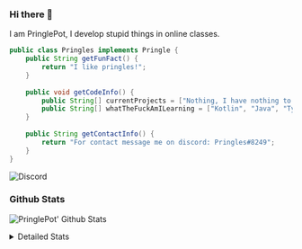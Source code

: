 ### Hi there 👋

I am PringlePot, I develop stupid things in online classes. 

```java
public class Pringles implements Pringle {
    public String getFunFact() {
        return "I like pringles!";
    }
    
    public void getCodeInfo() {
        public String[] currentProjects = ["Nothing, I have nothing to do in my break."];
        public String[] whatTheFuckAmILearning = ["Kotlin", "Java", "Typescript", "NextJS"];
    }
    
    public String getContactInfo() {
        return "For contact message me on discord: Pringles#8249";
    }
}
```
![Discord](https://discord.c99.nl/widget/theme-1/226911291636318208.png)


### Github Stats
![PringlePot' Github Stats](https://github-readme-stats.vercel.app/api?username=PringlePot&show_icons=true&theme=dark)

<details>
  <summary>Detailed Stats</summary>
    
<!--START_SECTION:waka-->
![Lines of code](https://img.shields.io/badge/From%20Hello%20World%20I%27ve%20Written-84866%20lines%20of%20code-blue)

**🐱 My Github Data** 

> 🏆 119 Contributions in the Year 2021
 > 
> 📦 85.8 kB Used in Github's Storage 
 > 
> 💼 Opted to Hire
 > 
> 📜 5 Public Repositories 
 > 
> 🔑 9 Private Repositories  
 > 
**I'm a Night 🦉** 

```text
🌞 Morning    21 commits     ██████░░░░░░░░░░░░░░░░░░░   25.61% 
🌆 Daytime    12 commits     ███░░░░░░░░░░░░░░░░░░░░░░   14.63% 
🌃 Evening    49 commits     ███████████████░░░░░░░░░░   59.76% 
🌙 Night      0 commits      ░░░░░░░░░░░░░░░░░░░░░░░░░   0.0%

```
📅 **I'm Most Productive on Thursday** 

```text
Monday       12 commits     ███░░░░░░░░░░░░░░░░░░░░░░   14.63% 
Tuesday      1 commits      ░░░░░░░░░░░░░░░░░░░░░░░░░   1.22% 
Wednesday    12 commits     ███░░░░░░░░░░░░░░░░░░░░░░   14.63% 
Thursday     19 commits     █████░░░░░░░░░░░░░░░░░░░░   23.17% 
Friday       19 commits     █████░░░░░░░░░░░░░░░░░░░░   23.17% 
Saturday     4 commits      █░░░░░░░░░░░░░░░░░░░░░░░░   4.88% 
Sunday       15 commits     ████░░░░░░░░░░░░░░░░░░░░░   18.29%

```


📊 **This Week I Spent My Time On** 

```text
💬 Programming Languages: 
TypeScript               12 hrs 5 mins       █████████████░░░░░░░░░░░░   52.31% 
Java                     5 hrs 41 mins       ██████░░░░░░░░░░░░░░░░░░░   24.58% 
EJS                      2 hrs 27 mins       ██░░░░░░░░░░░░░░░░░░░░░░░   10.66% 
XML                      1 hr 10 mins        █░░░░░░░░░░░░░░░░░░░░░░░░   5.06% 
JSON                     39 mins             ░░░░░░░░░░░░░░░░░░░░░░░░░   2.85%

🔥 Editors: 
IntelliJ                 23 hrs 4 mins       █████████████████████████   99.77% 
Sublime Text             3 mins              ░░░░░░░░░░░░░░░░░░░░░░░░░   0.23%

```

**I Mostly Code in Java** 

```text
Java                     5 repos             ███████████████░░░░░░░░░░   62.5% 
Python                   1 repo              ███░░░░░░░░░░░░░░░░░░░░░░   12.5% 
Kotlin                   1 repo              ███░░░░░░░░░░░░░░░░░░░░░░   12.5% 
CSS                      1 repo              ███░░░░░░░░░░░░░░░░░░░░░░   12.5%

```



<!--END_SECTION:waka-->
</details>
